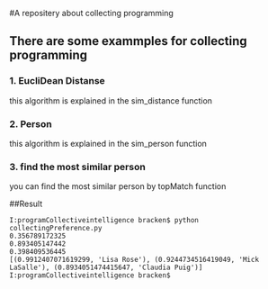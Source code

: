 #A repositery about collecting programming

## There are some exammples for collecting programming

### 1. EucliDean Distanse

this algorithm is explained in the sim_distance function

### 2. Person

this algorithm is explained in the sim_person function

### 3. find the most similar person

you can find the most similar person by topMatch function



##Result

    I:programCollectiveintelligence bracken$ python collectingPreference.py
    0.356789172325
    0.893405147442
    0.398409536445
    [(0.9912407071619299, 'Lisa Rose'), (0.9244734516419049, 'Mick LaSalle'), (0.8934051474415647, 'Claudia Puig')]
    I:programCollectiveintelligence bracken$ 
